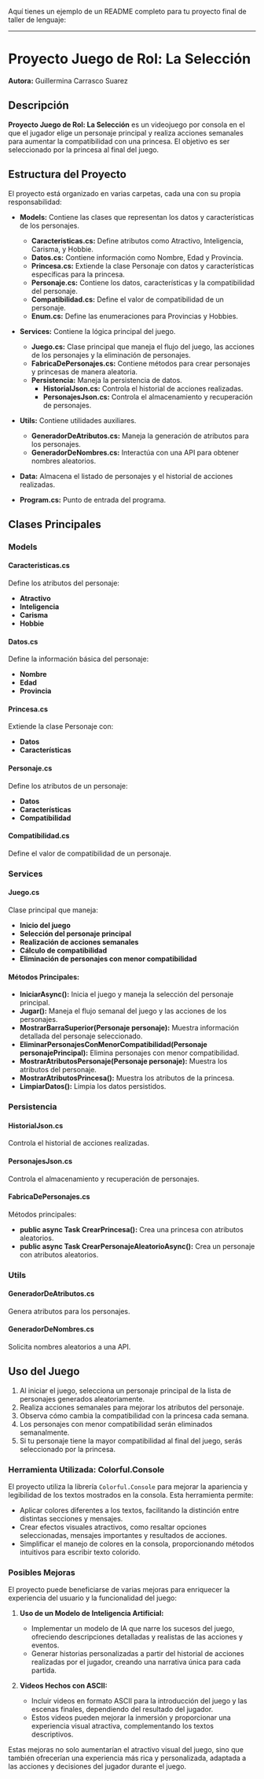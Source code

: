 Aquí tienes un ejemplo de un README completo para tu proyecto final de taller de lenguaje:

---

# Proyecto Juego de Rol: La Selección

**Autora:** Guillermina Carrasco Suarez

## Descripción

**Proyecto Juego de Rol: La Selección** es un videojuego por consola en el que el jugador elige un personaje principal y realiza acciones semanales para aumentar la compatibilidad con una princesa. El objetivo es ser seleccionado por la princesa al final del juego.

## Estructura del Proyecto

El proyecto está organizado en varias carpetas, cada una con su propia responsabilidad:

- **Models:** Contiene las clases que representan los datos y características de los personajes.
  - **Caracteristicas.cs:** Define atributos como Atractivo, Inteligencia, Carisma, y Hobbie.
  - **Datos.cs:** Contiene información como Nombre, Edad y Provincia.
  - **Princesa.cs:** Extiende la clase Personaje con datos y características específicas para la princesa.
  - **Personaje.cs:** Contiene los datos, características y la compatibilidad del personaje.
  - **Compatibilidad.cs:** Define el valor de compatibilidad de un personaje.
  - **Enum.cs:** Define las enumeraciones para Provincias y Hobbies.

- **Services:** Contiene la lógica principal del juego.
  - **Juego.cs:** Clase principal que maneja el flujo del juego, las acciones de los personajes y la eliminación de personajes.
  - **FabricaDePersonajes.cs:** Contiene métodos para crear personajes y princesas de manera aleatoria.
  - **Persistencia:** Maneja la persistencia de datos.
    - **HistorialJson.cs:** Controla el historial de acciones realizadas.
    - **PersonajesJson.cs:** Controla el almacenamiento y recuperación de personajes.

- **Utils:** Contiene utilidades auxiliares.
  - **GeneradorDeAtributos.cs:** Maneja la generación de atributos para los personajes.
  - **GeneradorDeNombres.cs:** Interactúa con una API para obtener nombres aleatorios.

- **Data:** Almacena el listado de personajes y el historial de acciones realizadas.

- **Program.cs:** Punto de entrada del programa.

## Clases Principales

### Models

#### Caracteristicas.cs

Define los atributos del personaje:
- **Atractivo**
- **Inteligencia**
- **Carisma**
- **Hobbie**

#### Datos.cs

Define la información básica del personaje:
- **Nombre**
- **Edad**
- **Provincia**

#### Princesa.cs

Extiende la clase Personaje con:
- **Datos**
- **Características**

#### Personaje.cs

Define los atributos de un personaje:
- **Datos**
- **Características**
- **Compatibilidad**

#### Compatibilidad.cs

Define el valor de compatibilidad de un personaje.

### Services

#### Juego.cs

Clase principal que maneja:
- **Inicio del juego**
- **Selección del personaje principal**
- **Realización de acciones semanales**
- **Cálculo de compatibilidad**
- **Eliminación de personajes con menor compatibilidad**

#### Métodos Principales:

- **IniciarAsync():** Inicia el juego y maneja la selección del personaje principal.
- **Jugar():** Maneja el flujo semanal del juego y las acciones de los personajes.
- **MostrarBarraSuperior(Personaje personaje):** Muestra información detallada del personaje seleccionado.
- **EliminarPersonajesConMenorCompatibilidad(Personaje personajePrincipal):** Elimina personajes con menor compatibilidad.
- **MostrarAtributosPersonaje(Personaje personaje):** Muestra los atributos del personaje.
- **MostrarAtributosPrincesa():** Muestra los atributos de la princesa.
- **LimpiarDatos():** Limpia los datos persistidos.

### Persistencia

#### HistorialJson.cs

Controla el historial de acciones realizadas.

#### PersonajesJson.cs

Controla el almacenamiento y recuperación de personajes.

#### FabricaDePersonajes.cs

Métodos principales:
- **public async Task<Princesa> CrearPrincesa():** Crea una princesa con atributos aleatorios.
- **public async Task<Personaje> CrearPersonajeAleatorioAsync():** Crea un personaje con atributos aleatorios.

### Utils

#### GeneradorDeAtributos.cs

Genera atributos para los personajes.

#### GeneradorDeNombres.cs

Solicita nombres aleatorios a una API.


## Uso del Juego

1. Al iniciar el juego, selecciona un personaje principal de la lista de personajes generados aleatoriamente.
2. Realiza acciones semanales para mejorar los atributos del personaje.
3. Observa cómo cambia la compatibilidad con la princesa cada semana.
4. Los personajes con menor compatibilidad serán eliminados semanalmente.
5. Si tu personaje tiene la mayor compatibilidad al final del juego, serás seleccionado por la princesa.

### Herramienta Utilizada: Colorful.Console

El proyecto utiliza la librería `Colorful.Console` para mejorar la apariencia y legibilidad de los textos mostrados en la consola. Esta herramienta permite:

- Aplicar colores diferentes a los textos, facilitando la distinción entre distintas secciones y mensajes.
- Crear efectos visuales atractivos, como resaltar opciones seleccionadas, mensajes importantes y resultados de acciones.
- Simplificar el manejo de colores en la consola, proporcionando métodos intuitivos para escribir texto colorido.

### Posibles Mejoras

El proyecto puede beneficiarse de varias mejoras para enriquecer la experiencia del usuario y la funcionalidad del juego:

1. **Uso de un Modelo de Inteligencia Artificial:**
   - Implementar un modelo de IA que narre los sucesos del juego, ofreciendo descripciones detalladas y realistas de las acciones y eventos.
   - Generar historias personalizadas a partir del historial de acciones realizadas por el jugador, creando una narrativa única para cada partida.

2. **Videos Hechos con ASCII:**
   - Incluir videos en formato ASCII para la introducción del juego y las escenas finales, dependiendo del resultado del jugador.
   - Estos videos pueden mejorar la inmersión y proporcionar una experiencia visual atractiva, complementando los textos descriptivos.

Estas mejoras no solo aumentarían el atractivo visual del juego, sino que también ofrecerían una experiencia más rica y personalizada, adaptada a las acciones y decisiones del jugador durante el juego.